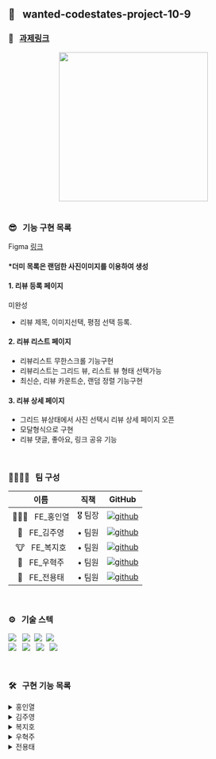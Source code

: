 <br />

## 🌈 &nbsp; wanted-codestates-project-10-9

### 📎 &nbsp; [과제링크](https://frosty-jackson-ce958f.netlify.app)

<div align="center">
<img width="300px" src="https://user-images.githubusercontent.com/87487161/158063243-85b3098a-6ceb-4253-a315-674ec1246743.gif"/>
</div>

<br />

### 😎 &nbsp; 기능 구현 목록

Figma [링크](https://www.figma.com/file/5bubLhb2Ldcg6HkTwBsADU/%ED%85%8C%EC%8A%A4%ED%8A%B8?node-id=0%3A1)
#### *더미 목록은 랜덤한 사진이미지를 이용하여 생성

#### 1. 리뷰 등록 페이지
미완성
- 리뷰 제목, 이미지선택, 평점 선택 등록.
#### 2. 리뷰 리스트 페이지
- 리뷰리스트 무한스크롤 기능구현
- 리뷰리스트는 그리드 뷰, 리스트 뷰 형태 선택가능
- 최신순, 리뷰 카운트순, 랜덤 정렬 기능구현
#### 3. 리뷰 상세 페이지
- 그리드 뷰상태에서 사진 선택시 리뷰 상세 페이지 오픈
- 모달형식으로 구현
- 리뷰 댓글, 좋아요, 링크 공유 기능


<br />

### 👨‍👨‍👧‍👧 &nbsp; 팀 구성

|     이름     | 직책 |                                                                  GitHub                                                                   |
| :----------: | :----: | :-------------------------------------------------------------------------------------------------------------------------------------: |
| 🏄🏻‍♂️ &nbsp; FE_홍인열 | 🎖 팀장  |  [![github](https://img.shields.io/badge/홍인열-181717?style=flat-square&logo=GitHub&logoColor=white)](https://github.com/hinyc)    |
| 🐸 &nbsp; FE_김주영 | • 팀원  | [![github](https://img.shields.io/badge/김주영-181717?style=flat-square&logo=GitHub&logoColor=white)](https://github.com/juo1221) |
| 🐮 &nbsp; FE_복지호 | • 팀원  |   [![github](https://img.shields.io/badge/복지호-181717?style=flat-square&logo=GitHub&logoColor=white)](https://github.com/Jiho31)    |
| 🍔 &nbsp; FE_우혁주 | • 팀원  | [![github](https://img.shields.io/badge/우혁주-181717?style=flat-square&logo=GitHub&logoColor=white)](https://github.com/Space-Belt) |
| 🍕 &nbsp; FE_전용태 | • 팀원  |    [![github](https://img.shields.io/badge/전용태-181717?style=flat-square&logo=GitHub&logoColor=white)](https://github.com/yong313)     |

<br />

### ️⚙️ &nbsp; 기술 스텍 

<img src="https://img.shields.io/badge/Reat-333333?style=flat-round&logo=React&logoColor=ffffff"/></a> &nbsp;
<img src="https://img.shields.io/badge/JavaScript-333333?style=flat-round&logo=JavaScript&logoColor=ffffff"/></a>&nbsp;
<img src="https://img.shields.io/badge/HTML5-333333?style=flat-round&logo=HTML5&logoColor=ffffff"/></a>&nbsp;
<img src="https://img.shields.io/badge/CSS3-333333?style=flat-round&logo=CSS3&logoColor=ffffff"/></a> &nbsp;<br />
<img src="https://img.shields.io/badge/Redux-333333?style=flat-round&logo=Redux&logoColor=ffffff"/></a> &nbsp;
<img src="https://img.shields.io/badge/Axios-333333?style=flat-round&logo=PlayStation&logoColor=ffffff"/></a> &nbsp;
<img src="https://img.shields.io/badge/Figma-333333?style=flat-round&logo=Figma&logoColor=ffffff"/></a> &nbsp;
<img src="https://img.shields.io/badge/Discord-333333?style=flat-round&logo=Discord&logoColor=ffffff"/></a> &nbsp;

<br />

### 🛠 &nbsp; 구현 기능 목록

<details>
  <summary>홍인열</summary>
  <ul>
   <li>무한스크롤 기능 구현</li>
   <li>그리드 뷰, 리스트 뷰(컴포넌트재사용) 선택 기능구현</li>
   <li>스크롤 최상단 이동 버튼 구현</li>
  </ul>
</details>
<details>
  <summary>김주영</summary>
  <ul>
    <li></li>
  </ul>
</details>
<details>
  <summary>복지호</summary>
  <ul>
   리뷰 상세 페이지
   <li>게시글 UI 구현</li>
   <li>좋아요, 링크 기능 (추가 예정)</li>
   <li>Redux 데이터 연결해서 게시글 나타내기</li>
  </ul>
</details>
<details>
  <summary>우혁주</summary>
    <ul>
      <li> </li>
    </ul>
</details>
<details>
  <summary>전용태</summary>
  <ul>
    <li>  </li>
  </ul>
</details>


<br />
